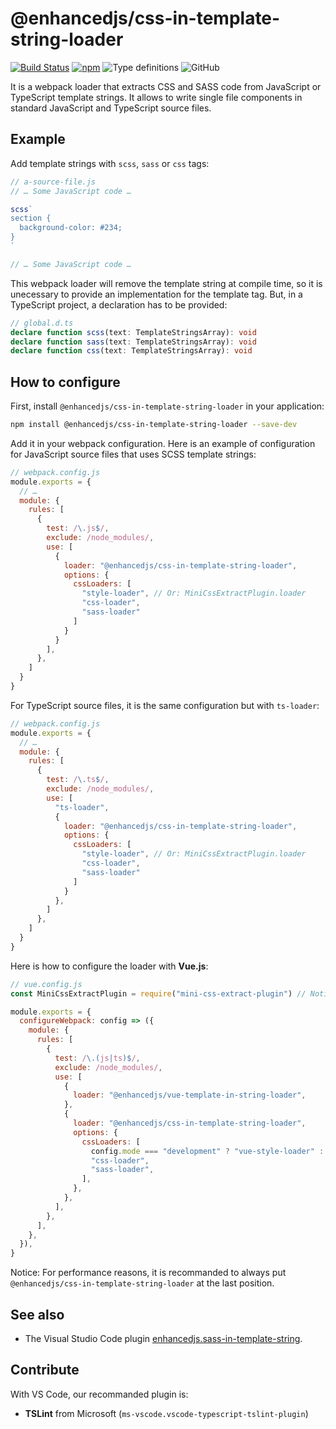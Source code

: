 # @enhancedjs/css-in-template-string-loader

[![Build Status](https://travis-ci.com/enhancedjs/css-in-template-string-loader.svg?branch=master)](https://travis-ci.com/enhancedjs/css-in-template-string-loader)
[![npm](https://img.shields.io/npm/dm/@enhancedjs/css-in-template-string-loader)](https://www.npmjs.com/package/@enhancedjs/css-in-template-string-loader)
![Type definitions](https://img.shields.io/npm/types/@enhancedjs/css-in-template-string-loader)
![GitHub](https://img.shields.io/github/license/enhancedjs/css-in-template-string-loader)

It is a webpack loader that extracts CSS and SASS code from JavaScript or TypeScript template strings. It allows to write single file components in standard JavaScript and TypeScript source files.

## Example

Add template strings with `scss`, `sass` or `css` tags:

```js
// a-source-file.js
// … Some JavaScript code …

scss`
section {
  background-color: #234;
}
`

// … Some JavaScript code …
```

This webpack loader will remove the template string at compile time, so it is unecessary to provide an implementation for the template tag. But, in a TypeScript project, a declaration has to be provided:

```ts
// global.d.ts
declare function scss(text: TemplateStringsArray): void
declare function sass(text: TemplateStringsArray): void
declare function css(text: TemplateStringsArray): void
```

## How to configure

First, install `@enhancedjs/css-in-template-string-loader` in your application:

```sh
npm install @enhancedjs/css-in-template-string-loader --save-dev
```

Add it in your webpack configuration. Here is an example of configuration for JavaScript source files that uses SCSS template strings:

```js
// webpack.config.js
module.exports = {
  // …
  module: {
    rules: [
      {
        test: /\.js$/,
        exclude: /node_modules/,
        use: [
          {
            loader: "@enhancedjs/css-in-template-string-loader",
            options: {
              cssLoaders: [
                "style-loader", // Or: MiniCssExtractPlugin.loader
                "css-loader",
                "sass-loader"
              ]
            }
          }
        ],
      },
    ]
  }
}
```

For TypeScript source files, it is the same configuration but with `ts-loader`:

```js
// webpack.config.js
module.exports = {
  // …
  module: {
    rules: [
      {
        test: /\.ts$/,
        exclude: /node_modules/,
        use: [
          "ts-loader",
          {
            loader: "@enhancedjs/css-in-template-string-loader",
            options: {
              cssLoaders: [
                "style-loader", // Or: MiniCssExtractPlugin.loader
                "css-loader",
                "sass-loader"
              ]
            }
          },
        ]
      },
    ]
  }
}
```

Here is how to configure the loader with **Vue.js**:

```js
// vue.config.js
const MiniCssExtractPlugin = require("mini-css-extract-plugin") // Notice: installed by Vue CLI

module.exports = {
  configureWebpack: config => ({
    module: {
      rules: [
        {
          test: /\.(js|ts)$/,
          exclude: /node_modules/,
          use: [
            {
              loader: "@enhancedjs/vue-template-in-string-loader",
            },
            {
              loader: "@enhancedjs/css-in-template-string-loader",
              options: {
                cssLoaders: [
                  config.mode === "development" ? "vue-style-loader" : MiniCssExtractPlugin.loader,
                  "css-loader",
                  "sass-loader",
                ],
              },
            },
          ],
        },
      ],
    },
  }),
}
```

Notice: For performance reasons, it is recommanded to always put `@enhancedjs/css-in-template-string-loader` at the last position.

## See also

* The Visual Studio Code plugin [enhancedjs.sass-in-template-string](https://github.com/enhancedjs/sass-in-template-string-vscode).

## Contribute

With VS Code, our recommanded plugin is:

* **TSLint** from Microsoft (`ms-vscode.vscode-typescript-tslint-plugin`)
